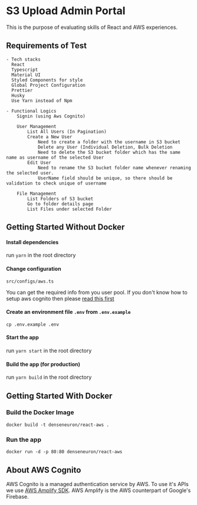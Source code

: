 # S3 Upload Admin Portal

This is the purpose of evaluating skills of React and AWS experiences.

## Requirements of Test

```aidl
- Tech stacks
  React
  Typescript
  Material UI
  Styled Components for style
  Global Project Configuration
  Prettier
  Husky
  Use Yarn instead of Npm

- Functional Logics
    Signin (using Aws Cognito)

    User Management
        List All Users (In Pagination)
        Create a New User
            Need to create a folder with the username in S3 bucket
            Delete any User (Individual Deletion, Bulk Deletion
            Need to delete the S3 bucket folder which has the same name as username of the selected User
        Edit User
            Need to rename the S3 bucket folder name whenever renaming the selected user.
            UserName field should be unique, so there should be validation to check unique of username

    File Management
        List Folders of S3 bucket
        Go to folder details page
        List Files under selected Folder
```

## Getting Started Without Docker

#### Install dependencies

run `yarn` in the root directory

#### Change configuration

`src/configs/aws.ts`

You can get the required info from you user pool. If you don't know how to setup aws cognito then please [read this first](https://dev.to/mubbashir10/implement-auth-in-react-easily-using-aws-cognito-5bhi)

#### Create an environment file `.env` from `.env.example`

`cp .env.example .env`

#### Start the app

run `yarn start` in the root directory

#### Build the app (for production)

run `yarn build` in the root directory

## Getting Started With Docker

### Build the Docker Image
`docker build -t denseneuron/react-aws .`

### Run the app
`docker run -d -p 80:80 denseneuron/react-aws`

## About AWS Cognito

AWS Cognito is a managed authentication service by AWS. To use it's APIs we use [AWS Amplify SDK](https://docs.amplify.aws/lib/auth/getting-started/q/platform/js#create-authentication-service). AWS Amplify is the AWS counterpart of Google's Firebase.
